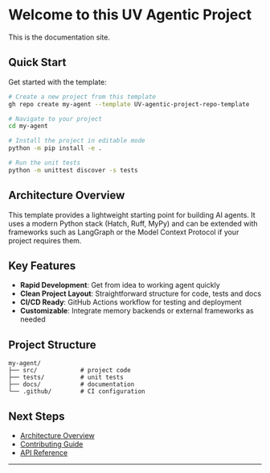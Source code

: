 # Welcome to this UV Agentic Project

This is the documentation site.

## Quick Start

Get started with the template:

```bash
# Create a new project from this template
gh repo create my-agent --template UV-agentic-project-repo-template

# Navigate to your project
cd my-agent

# Install the project in editable mode
python -m pip install -e .

# Run the unit tests
python -m unittest discover -s tests
```

## Architecture Overview

This template provides a lightweight starting point for building AI agents. It uses a modern Python stack (Hatch, Ruff, MyPy) and can be extended with frameworks such as LangGraph or the Model Context Protocol if your project requires them.

## Key Features

- **Rapid Development**: Get from idea to working agent quickly
- **Clean Project Layout**: Straightforward structure for code, tests and docs
- **CI/CD Ready**: GitHub Actions workflow for testing and deployment
- **Customizable**: Integrate memory backends or external frameworks as needed

## Project Structure

```
my-agent/
├── src/            # project code
├── tests/          # unit tests
├── docs/           # documentation
└── .github/        # CI configuration

```

## Next Steps

- [Architecture Overview](architecture.md)
- [Contributing Guide](CONTRIBUTING.md)
- [API Reference](api/index.md)

---
